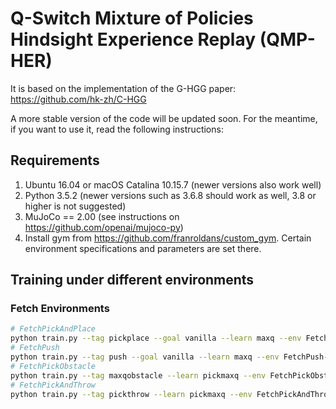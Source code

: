 # Q-Switch Mixture of Policies Hindsight Experience Replay (QMP-HER)

It is based on the implementation of the G-HGG paper: https://github.com/hk-zh/C-HGG

A more stable version of the code will be updated soon. For the meantime, if you want to use it, read the following instructions:

## Requirements
1. Ubuntu 16.04 or macOS Catalina 10.15.7 (newer versions also work well) 
2. Python 3.5.2 (newer versions such as 3.6.8 should work as well, 3.8 or higher is not suggested)
3. MuJoCo == 2.00 (see instructions on https://github.com/openai/mujoco-py)
4. Install gym from https://github.com/franroldans/custom_gym. Certain environment specifications and parameters are set there. 

## Training under different environments

### Fetch Environments
```bash
# FetchPickAndPlace
python train.py --tag pickplace --goal vanilla --learn maxq --env FetchPickAndPlace-v1  --batch_size 64 --buffer_size 500 --epoch 20  --reach_primitive_path <PATH_TO_REACH_PRIMITIVES_LOG_DIR>
# FetchPush
python train.py --tag push --goal vanilla --learn maxq --env FetchPush-v1  --batch_size 64 --buffer_size 500 --epoch 20 --reach_primitive_path <PATH_TO_REACH_PRIMITIVES_LOG_DIR>
# FetchPickObstacle
python train.py --tag maxqobstacle --learn pickmaxq --env FetchPickObstacle-v1 --goal custom --reach_primitive_path<PATH_TO_PICK_AND_PLACE_PRIMITIVES_LOG_DIR>
# FetchPickAndThrow
python train.py --tag pickthrow --learn pickmaxq --env FetchPickAndThrow-v1 --goal custom --reach_primitive_path <PATH_TO_PICK_AND_PLACE_PRIMITIVES_LOG_DIR>  --push_primitive_path <PATH_TO_PICK_OBSTACLE_PRIMITIVES_LOG_DIR>

```

